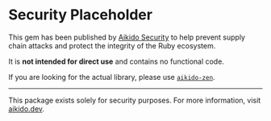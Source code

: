 # Security Placeholder

This gem has been published by [Aikido Security](https://aikido.dev) to help prevent supply chain attacks and protect the integrity of the Ruby ecosystem.

It is **not intended for direct use** and contains no functional code.

If you are looking for the actual library, please use [`aikido-zen`](https://rubygems.org/gems/aikido-zen).

---

This package exists solely for security purposes. For more information, visit [aikido.dev](https://aikido.dev).
